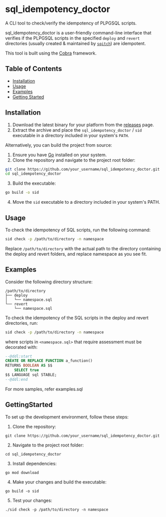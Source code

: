 # sql_idempotency_doctor

A CLI tool to check/verify the idempotency of PLPGSQL scripts.

sql_idempotency_doctor is a user-friendly command-line interface that verifies if the PLPGSQL scripts in the specified `deploy` and `revert` directories (usually created & maintained by [`sqitch`](https://github.com/sqitchers/sqitch)) are idempotent. 

This tool is built using the [Cobra](https://github.com/spf13/cobra) framework.

## Table of Contents

- [Installation](#installation)
- [Usage](#usage)
- [Examples](#examples)
- [Getting Started](#gettingstarted)

## Installation

1. Download the latest binary for your platform from the [releases](https://github.com/your_username/sql_idempotency_doctor/releases) page.
2. Extract the archive and place the `sql_idempotency_doctor` / `sid` executable in a directory included in your system's `PATH`.

Alternatively, you can build the project from source:

1. Ensure you have [Go](https://golang.org/doc/install) installed on your system.
2. Clone the repository and navigate to the project root folder:

```sh
git clone https://github.com/your_username/sql_idempotency_doctor.git
cd sql_idempotency_doctor
```

3. Build the executable:
```sh
go build -o sid
```
4. Move the `sid` executable to a directory included in your system's PATH.

## Usage
To check the idempotency of SQL scripts, run the following command:

```sh
sid check -p /path/to/directory -n namespace
```
Replace `/path/to/directory` with the actual path to the directory containing the deploy and revert folders, and replace namespace as you see fit.

## Examples
Consider the following directory structure:

```
/path/to/directory
├── deploy
│   └── namespace.sql
└── revert
    └── namespace.sql
```

To check the idempotency of the SQL scripts in the deploy and revert directories, run:

```sh
sid check -p /path/to/directory -n namespace
```
where scripts in `<namespace.sql>` that require assessment must be decorated with:
```sql
--@ddl:start
CREATE OR REPLACE FUNCTION a_function()
RETURNS BOOLEAN AS $$
    SELECT true
$$ LANGUAGE sql STABLE; 
--@ddl:end
```
For more samples, refer examples.sql

## GettingStarted
To set up the development environment, follow these steps:

1. Clone the repository:
```
git clone https://github.com/your_username/sql_idempotency_doctor.git
```
2. Navigate to the project root folder:
```
cd sql_idempotency_doctor
```
3. Install dependencies:
```
go mod download
```
4. Make your changes and build the executable:
```
go build -o sid
```
5. Test your changes:
```
./sid check -p /path/to/directory -n namespace
```

